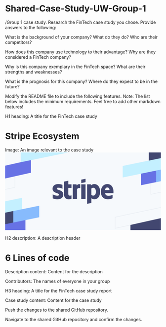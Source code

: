 # Shared-Case-Study-UW-Group-1
/Group 1 case study.
Research the FinTech case study you chose. Provide answers to the following:


What is the background of your company? What do they do? Who are their competitors?


How does this company use technology to their advantage? Why are they considered a FinTech company?


Why is this company exemplary in the FinTech space? What are their strengths and weaknesses?


What is the prognosis for this company? Where do they expect to be in the future?




Modify the README file to include the following features. Note: The list below includes the minimum requirements. Feel free to add other markdown features!


H1 heading: A title for the FinTech case study
# Stripe Ecosystem

Image: An image relevant to the case study
![stripe logo](image/stripe.png)

H2 description: A description header
# 6 Lines of code

Description content: Content for the description


Contributors: The names of everyone in your group


H3 heading: A title for the FinTech case study report


Case study content: Content for the case study




Push the changes to the shared GitHub repository.


Navigate to the shared GitHub repository and confirm the changes.
